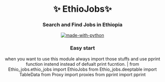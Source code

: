 <h1 align="center"> 
    ✨ EthioJobs✨ 
</h1>
<h3 align="center"> 
    Search and Find Jobs in Ethiopia
</h3>
<p align="center">
    <a href="https://python.org">
        <img src="http://forthebadge.com/images/badges/made-with-python.svg" alt="made-with-python">
    </a>
<h3 align="center"> 
   Easy start
</h3>

<p align="center">
    when you want to use this module always import those stuffs and use pprint function instend instead of defualt print fucntion. </a> |
    <a>from Ethio_jobs.ethio_jobs import EthioJobs</a> 
    <a>from Ethio_jobs.deeptable import TableData </a> 
    <a>from Proxy import proxies</a>
    <a>from pprint import pprint</a>
</p>


